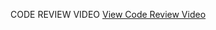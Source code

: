 CODE REVIEW VIDEO
[View Code Review Video](https://github.com/user-attachments/assets/e28ecb90-1d32-4fe8-ba6d-012776d7a640)

